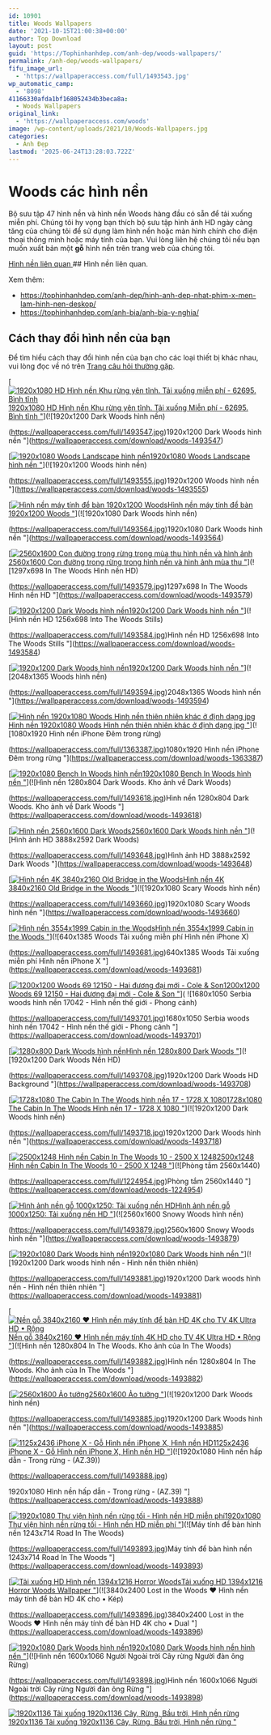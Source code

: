 ```yaml
---
id: 10901
title: Woods Wallpapers
date: '2021-10-15T21:00:38+00:00'
author: Top Download
layout: post
guid: 'https://Tophinhanhdep.com/anh-dep/woods-wallpapers/'
permalink: /anh-dep/woods-wallpapers/
fifu_image_url:
  - 'https://wallpaperaccess.com/full/1493543.jpg'
wp_automatic_camp:
  - '8098'
41166330afda1bf168052434b3beca8a:
  - Woods Wallpapers
original_link:
  - 'https://wallpaperaccess.com/woods'
image: /wp-content/uploads/2021/10/Woods-Wallpapers.jpg
categories:
  - Ảnh Đẹp
lastmod: '2025-06-24T13:28:03.722Z'
---
```

# Woods các hình nền

Bộ sưu tập 47 hình nền và hình nền Woods hàng đầu có sẵn để tải xuống miễn phí. Chúng tôi hy vọng bạn thích bộ sưu tập hình ảnh HD ngày càng tăng của chúng tôi để sử dụng làm hình nền hoặc màn hình chính cho điện thoại thông minh hoặc máy tính của bạn. Vui lòng liên hệ chúng tôi nếu bạn muốn xuất bản một **gỗ** hình nền trên trang web của chúng tôi.

[Hình nền liên quan ](#related) ## Hình nền liên quan.

   
 Xem thêm:

   
- <https://tophinhanhdep.com/anh-dep/hinh-anh-dep-nhat-phim-x-men-lam-hinh-nen-deskop/>
- <https://tophinhanhdep.com/anh-bia/anh-bia-y-nghia/>

## Cách thay đổi hình nền của bạn

Để tìm hiểu cách thay đổi hình nền của bạn cho các loại thiết bị khác nhau, vui lòng đọc về nó trên [Trang câu hỏi thường gặp](https://tophinhanhdep.com/faq/).

  
[[![1920x1080 HD Hình nền Khu rừng yên tĩnh.  Tải xuống miễn phí - 62695. Bình tĩnh](https://wallpaperaccess.com/full/1493543.jpg)1920x1080 HD Hình nền Khu rừng yên tĩnh. Tải xuống Miễn phí - 62695. Bình tĩnh "](https://wallpaperaccess.com/download/woods-1493543)](![1920x1200 Dark Woods hình nền)

(https://wallpaperaccess.com/full/1493547.jpg)1920x1200 Dark Woods hình nền "](https://wallpaperaccess.com/download/woods-1493547)

[[![1920x1080 Woods Landscape hình nền](https://wallpaperaccess.com/full/1493551.jpg)1920x1080 Woods Landscape hình nền "](https://wallpaperaccess.com/download/woods-1493551)](![1920x1200 Woods hình nền)

(https://wallpaperaccess.com/full/1493555.jpg)1920x1200 Woods hình nền "](https://wallpaperaccess.com/download/woods-1493555)

[[![Hình nền máy tính để bàn 1920x1200 Woods](https://wallpaperaccess.com/full/1493557.jpg)Hình nền máy tính để bàn 1920x1200 Woods "](https://wallpaperaccess.com/download/woods-1493557)](![1920x1080 Dark Woods hình nền)

(https://wallpaperaccess.com/full/1493564.jpg)1920x1080 Dark Woods hình nền "](https://wallpaperaccess.com/download/woods-1493564)

[[![2560x1600 Con đường trong rừng trong mùa thu hình nền và hình ảnh](https://wallpaperaccess.com/full/1493577.jpg)2560x1600 Con đường trong rừng trong hình nền và hình ảnh mùa thu "](https://wallpaperaccess.com/download/woods-1493577)](![1297x698 In The Woods Hình nền HD)

(https://wallpaperaccess.com/full/1493579.jpg)1297x698 In The Woods Hình nền HD "](https://wallpaperaccess.com/download/woods-1493579)

[[![1920x1200 Dark Woods hình nền](https://wallpaperaccess.com/full/1493582.jpg)1920x1200 Dark Woods hình nền "](https://wallpaperaccess.com/download/woods-1493582)](![Hình nền HD 1256x698 Into The Woods Stills)

(https://wallpaperaccess.com/full/1493584.jpg)Hình nền HD 1256x698 Into The Woods Stills "](https://wallpaperaccess.com/download/woods-1493584)

[[![1920x1200 Dark Woods hình nền](https://wallpaperaccess.com/full/1493587.jpg)1920x1200 Dark Woods hình nền "](https://wallpaperaccess.com/download/woods-1493587)](![2048x1365 Woods hình nền)

(https://wallpaperaccess.com/full/1493594.jpg)2048x1365 Woods hình nền "](https://wallpaperaccess.com/download/woods-1493594)

[[![Hình nền 1920x1080 Woods Hình nền thiên nhiên khác ở định dạng jpg](https://wallpaperaccess.com/full/1493606.jpg)Hình nền 1920x1080 Woods Hình nền thiên nhiên khác ở định dạng jpg "](https://wallpaperaccess.com/download/woods-1493606)](![1080x1920 Hình nền iPhone Đêm trong rừng)

(https://wallpaperaccess.com/full/1363387.jpg)1080x1920 Hình nền iPhone Đêm trong rừng "](https://wallpaperaccess.com/download/woods-1363387)

[[![1920x1080 Bench In Woods hình nền](https://wallpaperaccess.com/full/1493609.jpg)1920x1080 Bench In Woods hình nền "](https://wallpaperaccess.com/download/woods-1493609)](![Hình nền 1280x804 Dark Woods.  Kho ảnh về Dark Woods)

(https://wallpaperaccess.com/full/1493618.jpg)Hình nền 1280x804 Dark Woods. Kho ảnh về Dark Woods "](https://wallpaperaccess.com/download/woods-1493618)

[[![Hình nền 2560x1600 Dark Woods](https://wallpaperaccess.com/full/1493628.jpg)2560x1600 Dark Woods hình nền "](https://wallpaperaccess.com/download/woods-1493628)](![Hình ảnh HD 3888x2592 Dark Woods)

(https://wallpaperaccess.com/full/1493648.jpg)Hình ảnh HD 3888x2592 Dark Woods "](https://wallpaperaccess.com/download/woods-1493648)

[[![Hình nền 4K 3840x2160 Old Bridge in the Woods](https://wallpaperaccess.com/full/1493655.jpg)Hình nền 4K 3840x2160 Old Bridge in the Woods "](https://wallpaperaccess.com/download/woods-1493655)](![1920x1080 Scary Woods hình nền)

(https://wallpaperaccess.com/full/1493660.jpg)1920x1080 Scary Woods hình nền "](https://wallpaperaccess.com/download/woods-1493660)

[[![Hình nền 3554x1999 Cabin in the Woods](https://wallpaperaccess.com/full/1493679.jpg)Hình nền 3554x1999 Cabin in the Woods "](https://wallpaperaccess.com/download/woods-1493679)](![640x1385 Woods Tải xuống miễn phí Hình nền iPhone X)

(https://wallpaperaccess.com/full/1493681.jpg)640x1385 Woods Tải xuống miễn phí Hình nền iPhone X "](https://wallpaperaccess.com/download/woods-1493681)

[[![1200x1200 Woods 69 12150 - Hai đương đại mới - Cole & Son](https://wallpaperaccess.com/full/1493687.jpg)1200x1200 Woods 69 12150 - Hai đương đại mới - Cole &amp; Son "](https://wallpaperaccess.com/download/woods-1493687)]( ![1680x1050 Serbia woods hình nền 17042 - Hình nền thế giới - Phong cảnh)

(https://wallpaperaccess.com/full/1493701.jpg)1680x1050 Serbia woods hình nền 17042 - Hình nền thế giới - Phong cảnh "](https://wallpaperaccess.com/download/woods-1493701)

[[![1280x800 Dark Woods hình nền](https://wallpaperaccess.com/full/1493704.jpg)Hình nền 1280x800 Dark Woods "](https://wallpaperaccess.com/download/woods-1493704)](![1920x1200 Dark Woods Nền HD)

(https://wallpaperaccess.com/full/1493708.jpg)1920x1200 Dark Woods HD Background "](https://wallpaperaccess.com/download/woods-1493708)

[[![1728x1080 The Cabin In The Woods hình nền 17 - 1728 X 1080](https://wallpaperaccess.com/full/1493716.jpg)1728x1080 The Cabin In The Woods Hình nền 17 - 1728 X 1080 "](https://wallpaperaccess.com/download/woods-1493716)](![1920x1200 Dark Woods hình nền)

(https://wallpaperaccess.com/full/1493718.jpg)1920x1200 Dark Woods hình nền "](https://wallpaperaccess.com/download/woods-1493718)

[[![2500x1248 Hình nền Cabin In The Woods 10 - 2500 X 1248](https://wallpaperaccess.com/full/1493728.jpg)2500x1248 Hình nền Cabin In The Woods 10 - 2500 X 1248 "](https://wallpaperaccess.com/download/woods-1493728)](![Phòng tắm 2560x1440)

(https://wallpaperaccess.com/full/1224954.jpg)Phòng tắm 2560x1440 "](https://wallpaperaccess.com/download/woods-1224954)

[[![Hình ảnh nền gỗ 1000x1250: Tải xuống nền HD](https://wallpaperaccess.com/full/1493732.jpg)Hình ảnh nền gỗ 1000x1250: Tải xuống nền HD "](https://wallpaperaccess.com/download/woods-1493732)](![2560x1600 Snowy Woods hình nền)

(https://wallpaperaccess.com/full/1493879.jpg)2560x1600 Snowy Woods hình nền "](https://wallpaperaccess.com/download/woods-1493879)

[[![1920x1080 Dark Woods hình nền](https://wallpaperaccess.com/full/1493880.jpg)1920x1080 Dark Woods hình nền "](https://wallpaperaccess.com/download/woods-1493880)](![1920x1200 Dark woods hình nền - Hình nền thiên nhiên)

(https://wallpaperaccess.com/full/1493881.jpg)1920x1200 Dark woods hình nền - Hình nền thiên nhiên "](https://wallpaperaccess.com/download/woods-1493881)

[[![Nền gỗ 3840x2160 ❤ Hình nền máy tính để bàn HD 4K cho TV 4K Ultra HD • Rộng](https://wallpaperaccess.com/full/304659.jpg)Nền gỗ 3840x2160 ❤ Hình nền máy tính 4K HD cho TV 4K Ultra HD • Rộng "](https://wallpaperaccess.com/download/woods-304659)](![Hình nền 1280x804 In The Woods.  Kho ảnh của In The Woods)

(https://wallpaperaccess.com/full/1493882.jpg)Hình nền 1280x804 In The Woods. Kho ảnh của In The Woods "](https://wallpaperaccess.com/download/woods-1493882)

[[![2560x1600 Ảo tưởng](https://wallpaperaccess.com/full/1493883.jpg)2560x1600 Ảo tưởng "](https://wallpaperaccess.com/download/woods-1493883)](![1920x1200 Dark Woods hình nền)

(https://wallpaperaccess.com/full/1493885.jpg)1920x1200 Dark Woods hình nền "](https://wallpaperaccess.com/download/woods-1493885)

[[![1125x2436 iPhone X - Gỗ Hình nền iPhone X, Hình nền HD](https://wallpaperaccess.com/full/1493886.jpg)1125x2436 iPhone X - Gỗ Hình nền iPhone X, Hình nền HD "](https://wallpaperaccess.com/download/woods-1493886)](![1920x1080 Hình nền hấp dẫn - Trong rừng - (AZ.39))

(https://wallpaperaccess.com/full/1493888.jpg)

1920x1080 Hình nền hấp dẫn - Trong rừng - (AZ.39) "](https://wallpaperaccess.com/download/woods-1493888)

 [[![1920x1080 Thư viện hình nền rừng tối - Hình nền HD miễn phí](https://wallpaperaccess.com/full/1493891.jpg)1920x1080 Thư viện hình nền rừng tối - Hình nền HD miễn phí "](https://wallpaperaccess.com/download/woods-1493891)](![Máy tính để bàn hình nền 1243x714 Road In The Woods)

(https://wallpaperaccess.com/full/1493893.jpg)Máy tính để bàn hình nền 1243x714 Road In The Woods "](https://wallpaperaccess.com/download/woods-1493893)

[[![Tải xuống HD Hình nền 1394x1216 Horror Woods](https://wallpaperaccess.com/full/1493895.jpg)Tải xuống HD 1394x1216 Horror Woods Wallpaper "](https://wallpaperaccess.com/download/woods-1493895)](![3840x2400 Lost in the Woods ❤ Hình nền máy tính để bàn HD 4K cho • Kép)

(https://wallpaperaccess.com/full/1493896.jpg)3840x2400 Lost in the Woods ❤ Hình nền máy tính để bàn HD 4K cho • Dual "](https://wallpaperaccess.com/download/woods-1493896)

[[![1920x1080 Dark Woods hình nền](https://wallpaperaccess.com/full/1493897.jpg)1920x1080 Dark Woods hình nền hình nền "](https://wallpaperaccess.com/download/woods-1493897)](![Hình nền 1600x1066 Người Ngoài trời Cây rừng Người đàn ông Rừng)

(https://wallpaperaccess.com/full/1493898.jpg)Hình nền 1600x1066 Người Ngoài trời Cây rừng Người đàn ông Rừng "](https://wallpaperaccess.com/download/woods-1493898)

[![1920x1136 Tải xuống 1920x1136 Cây, Rừng, Bầu trời, Hình nền rừng](https://wallpaperaccess.com/full/1493899.jpg)1920x1136 Tải xuống 1920x1136 Cây, Rừng, Bầu trời, Hình nền rừng "](https://wallpaperaccess.com/download/woods-1493899)
